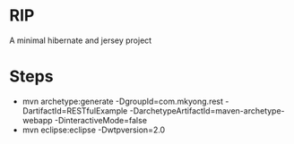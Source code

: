 # RIP
A minimal hibernate and jersey project

# Steps
- mvn archetype:generate -DgroupId=com.mkyong.rest -DartifactId=RESTfulExample -DarchetypeArtifactId=maven-archetype-webapp -DinteractiveMode=false
- mvn eclipse:eclipse -Dwtpversion=2.0
